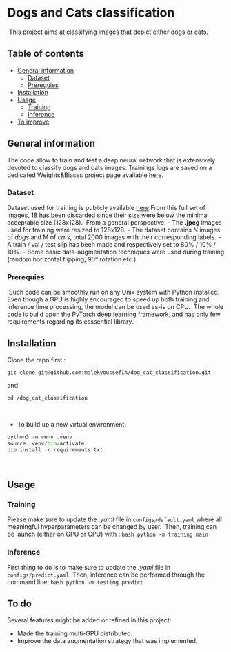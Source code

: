 # Dogs and Cats classification
​
This project aims at classifying images that depict either dogs or cats. 
​
## Table of contents
* [General information](#general-info)
	* [Dataset](#installation)
	* [Prerequies](#prerequies)
* [Installation](#installation)
* [Usage](#usage)
	* [Training](#training)
	* [Inference](#inference)
* [To improve](#to-improve)
​
## General information
The code allow to train and test a deep neural network that is extensively devoted to classify dogs and cats images. Trainings logs are saved on a dedicated Weights&Biases project page available [here](). 
​
### Dataset
Dataset used for training is publicly available [here](https://storage.googleapis.com/mledu-datasets/cats_and_dogs_filtered.zip). 
​
From this full set of images, 18 has been discarded since their size were below the minimal acceptable size (128x128). 
​
From a general perspective: 
	- The **.jpeg** images used for training were resized to 128x128. 
	- The dataset contains N images of *dogs* and M of *cats*, total 2000 images with their corresponding labels.
	- A train / val / test slip has been made and respectively set to 80% / 10% / 10%. 
	- Some basic data-augmentation techniques were used during training (random horizontal flipping, 90° rotation etc )
​
### Prerequies
​
Such code can be smoothly run on any Unix system with Python installed. Even though a GPU is highly encouraged to speed up both training and inference time processing, the model can be used as-is on CPU. 
​
The whole code is build opon the PyTorch deep learning framework, and has only few requirements regarding its esssential library. 
​
​
## Installation
Clone the repo first : 
```
git clone git@github.com:malekyoussefIA/dog_cat_classification.git
```
and 
```
cd /dog_cat_classification 
```
​
* To build up a new virtual environment:
```python 
python3 -m venv .venv
source .venv/bin/activate
pip install -r requirements.txt
```
​
## Usage 
### Training
Please make sure to update the *.yaml* file in `configs/default.yaml` where all meaningful hyperparameters can be changed by user. 
​
Then, training can be launch (either on GPU or CPU) with : 
```bash python -m training.main```
​
### Inference
First thing to do is to make sure to update the *.yaml* file in `configs/predict.yaml`. 
Then, inference can be performed through the command line: 
```bash python -m testing.predict```
​
​
## To do 
Several features might be added or refined in this project: 
​
* Made the training multi-GPU distributed. 
* Improve the data augmentation strategy that was implemented. 